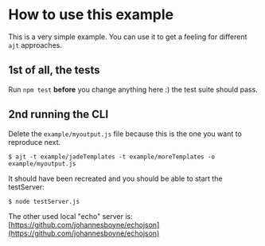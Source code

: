 # How to use this example

This is a very simple example. You can use it to get a feeling for different `ajt` approaches.

## 1st of all, the tests

Run `npm test` **before** you change anything here :) the test suite should pass.

## 2nd running the CLI

Delete the `example/myoutput.js` file because this is the one you want to reproduce next.

```shell
$ ajt -t example/jadeTemplates -t example/moreTemplates -o example/myoutput.js
```

It should have been recreated and you should be able to start the testServer:

```shell
$ node testServer.js
```

The other used local "echo" server is: [https://github.com/johannesboyne/echojson](https://github.com/johannesboyne/echojson)